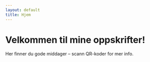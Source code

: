 ```yaml
---
layout: default
title: Hjem
---
```


# Velkommen til mine oppskrifter!

Her finner du gode middager – scann QR-koder for mer info.